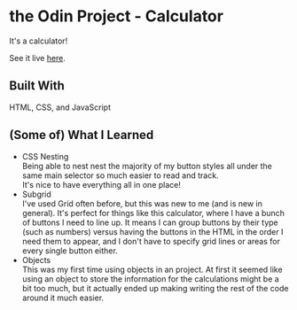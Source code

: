 # the Odin Project - Calculator

It's a calculator!

See it live [here](https://m-mackey.github.io/calculator/).

## Built With

HTML, CSS, and JavaScript

## (Some of) What I Learned

- CSS Nesting  
  Being able to nest nest the majority of my button styles all under the same main selector so much easier to read and track.  
  It's nice to have everything all in one place!
- Subgrid  
  I've used Grid often before, but this was new to me (and is new in general). It's perfect for things like this calculator, where I have a bunch of buttons I need to line up. It means I can group buttons by their type (such as numbers) versus having the buttons in the HTML in the order I need them to appear, and I don't have to specify grid lines or areas for every single button either.
- Objects  
  This was my first time using objects in an project. At first it seemed like using an object to store the information for
  the calculations might be a bit too much, but it actually ended up making writing the rest of the code around it much easier.

